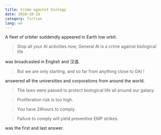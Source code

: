 ```yaml
---
title: Crime against biology
date: 2018-10-18
category: fiction
lang: en
---
```


A fleet of orbiter suddendly appeared in Earth low orbit.

> Stop all your AI activities now, General AI is a crime against biological life

was broadcasted in English and 汉语.


> But we are only starting, and so far from anything close to GAI !

answered all the universities and corporations from around the world.


> The laws were passed to protect biological life all around our galaxy.

> Proliferation risk is too high.

> You have 24hours to comply.

> Failure to comply will yield preventive EMP strikes.

was the first and last answer.
